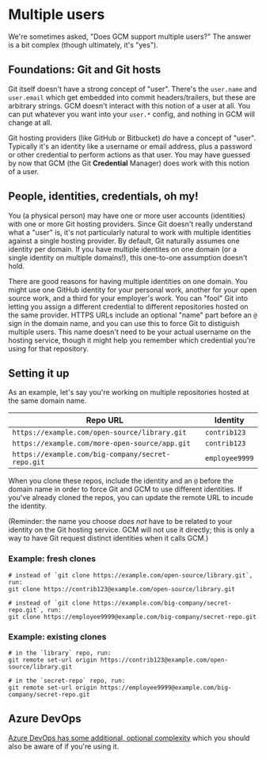 # Multiple users

We're sometimes asked, "Does GCM support multiple users?" The answer is a bit complex (though ultimately, it's "yes").

## Foundations: Git and Git hosts

Git itself doesn't have a strong concept of "user". There's the `user.name` and `user.email` which get embedded into commit headers/trailers, but these are arbitrary strings. GCM doesn't interact with this notion of a user at all. You can put whatever you want into your `user.*` config, and nothing in GCM will change at all.

Git hosting providers (like GitHub or Bitbucket) _do_ have a concept of "user". Typically it's an identity like a username or email address, plus a password or other credential to perform actions as that user. You may have guessed by now that GCM (the Git **Credential** Manager) does work with this notion of a user.

## People, identities, credentials, oh my!

You (a physical person) may have one or more user accounts (identities) with one or more Git hosting providers. Since Git doesn't really understand what a "user" is, it's not particularly natural to work with multiple identities against a single hosting provider. By default, Git naturally assumes one identity per domain. If you have multiple identites on one domain (or a single identity on multiple domains!), this one-to-one assumption doesn't hold.

There are good reasons for having multiple identities on one domain. You might use one GitHub identity for your personal work, another for your open source work, and a third for your employer's work. You can "fool" Git into letting you assign a different credential to different repositories hosted on the same provider. HTTPS URLs include an optional "name" part before an `@` sign in the domain name, and you can use this to force Git to distiguish multiple users. This name doesn't need to be your actual username on the hosting service, though it might help you remember which credential you're using for that repository.

## Setting it up

As an example, let's say you're working on multiple repositories hosted at the same domain name.

| Repo URL | Identity |
|----------|----------|
| `https://example.com/open-source/library.git` | `contrib123` |
| `https://example.com/more-open-source/app.git` | `contrib123` |
| `https://example.com/big-company/secret-repo.git` | `employee9999` |

When you clone these repos, include the identity and an `@` before the domain name in order to force Git and GCM to use different identities. If you've already cloned the repos, you can update the remote URL to incude the identity.

(Reminder: the name you choose _does not_ have to be related to your identity on the Git hosting service. GCM will not use it directly; this is only a way to have Git request distinct identities when it calls GCM.)

### Example: fresh clones

```shell
# instead of `git clone https://example.com/open-source/library.git`, run:
git clone https://contrib123@example.com/open-source/library.git

# instead of `git clone https://example.com/big-company/secret-repo.git`, run:
git clone https://employee9999@example.com/big-company/secret-repo.git
```

### Example: existing clones

```shell
# in the `library` repo, run:
git remote set-url origin https://contrib123@example.com/open-source/library.git

# in the `secret-repo` repo, run:
git remote set-url origin https://employee9999@example.com/big-company/secret-repo.git
```

## Azure DevOps

[Azure DevOps has some additional, optional complexity](azrepos-users-and-tokens.md) which you should also be aware of if you're using it.
